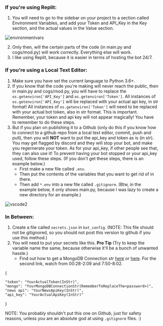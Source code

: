 ### If you're using Replit:
1. You will need to go to the sidebar on your project to a section called Environment Variables, and add your Token and API_Key in the Key section, and the actual values in the Value section.

![environmentvars](https://user-images.githubusercontent.com/83626443/118030800-9da09300-b31a-11eb-9fd0-ef9a2eff14b2.gif)

2. Only then, will the certain parts of the code (in main.py and cogs/mod.py) will work correctly. Everything else will work.
3. I like using Replit, because it is easier in terms of hosting the bot 24/7.

### If you're using a Local Text Editor:
1. Make sure you have set the current language to Python 3.6+. 
2. If you know that the code you're making will never reach the public, then in main.py and cogs/mod.py, you will have to replace the `os.getenviron['API_Key']` and `os.getenviron['Token']`. All instances of `os.getenviron['API_Key']` will be replaced with your actual api key, in str format! All instances of `os.getenviron['Token']` will need to be replaced with your actual bot token, also in str format. This is important. Remember, your token and api key will not appear magically! You have to remember to do these steps.
3. But if you plan on publishing it to a Github (only do this if you know how to connect to a github repo from a local text editor, commit, push and pull), then you will **NOT** want to put the api_key and token as is (in str). You may get flagged by discord and they will stop your bot, and make you regernerate your token. As for your api_key, if other people see that, they can also use it! To prevent having your bot stopped or your api_key used, follow these steps. (If you don't get these steps, there is an example below.) 
   - First make a new file called `.env`. 
   - Then put the contents of the variables that you want to get rid of in there. 
   - Then add `*.env` into a new file called `.gitignore`. (Btw, in the example below, it only shows main.py, because I was lazy to create a new directory for an example.)

![vscode2](https://user-images.githubusercontent.com/83626443/118033835-1ead5980-b31e-11eb-829d-b1f14be94982.gif)

### In Between:
1. Create a file called `secrets.json` in `bot_config`. (NOTE: This file should not be gitignored, so you should not post this version to github if you use this method.)
2. You will need to put your secrets like this. **Pro Tip** (Try to keep the variable name the same, because otherwise it'll be a bunch of unwanted hassle.)
    - Find out how to get a MongoDB Connection str [here](https://docs.mongodb.com/manual/reference/connection-string/) or [here](https://www.youtube.com/watch?v=R2VReXO_1j0). For the second link, watch from 00:28-2:09 and 7:50-8:02. 

{

    "token": "YourActualToken(InStr)",
    "mongo": "YourMongoDBConnectionStr(RememberToReplaceThe<password>)",
    "news api": "YourNewsApiKey(InStr)",
    "api_key": "YourActualApiKey(InStr)"

}

NOTE: You probably shouldn't put this one on Github, just for safety reasons, unless you are an absolute god at using  `.gitignore` files. :)